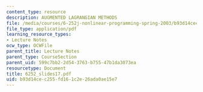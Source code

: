 ```yaml
---
content_type: resource
description: AUGMENTED LAGRANGIAN METHODS
file: /media/courses/6-252j-nonlinear-programming-spring-2003/b93d14cec255fd161c2e26ada0ae15e7_6252_slides17.pdf
file_type: application/pdf
learning_resource_types:
- Lecture Notes
ocw_type: OCWFile
parent_title: Lecture Notes
parent_type: CourseSection
parent_uid: 599c7bb2-2d54-3763-b755-47b1da3073ea
resourcetype: Document
title: 6252_slides17.pdf
uid: b93d14ce-c255-fd16-1c2e-26ada0ae15e7
---
```

